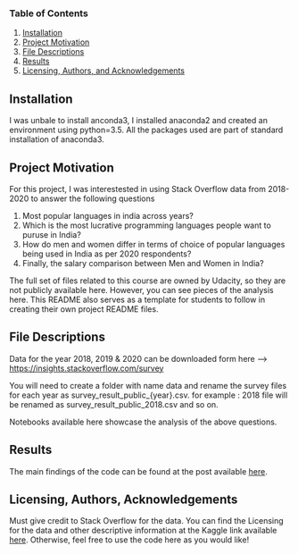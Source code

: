 
### Table of Contents

1. [Installation](#installation)
2. [Project Motivation](#motivation)
3. [File Descriptions](#files)
4. [Results](#results)
5. [Licensing, Authors, and Acknowledgements](#licensing)

## Installation <a name="installation"></a>

I was unbale to install anconda3, I installed anaconda2 and created an environment using python=3.5. All the packages used are part of standard installation of anaconda3.

## Project Motivation<a name="motivation"></a>

For this project, I was interestested in using Stack Overflow data from 2018-2020 to answer the following questions

1. Most popular languages in india across years?
2. Which is the most lucrative programming languages people want to puruse in India?
3. How do men and women differ in terms of choice of popular languages being used in India as per 2020 respondents?
3. Finally, the salary comparison between Men and Women in India?


The full set of files related to this course are owned by Udacity, so they are not publicly available here.  However, you can see pieces of the analysis here.  This README also serves as a template for students to follow in creating their own project README files.


## File Descriptions <a name="files"></a>

Data for the year 2018, 2019 & 2020 can be downloaded form here --> https://insights.stackoverflow.com/survey

You will need to create a folder with name data and rename the survey files for each year as survey_result_public_{year}.csv. for example : 2018 file will be renamed as survey_result_public_2018.csv and so on.

Notebooks available here showcase the analysis of the above questions.

## Results<a name="results"></a>

The main findings of the code can be found at the post available [here](https://medium.com/@vikaslatyan/most-common-programming-used-by-men-and-women-in-india-and-salary-comparison-between-them-3f522f72bcf).

## Licensing, Authors, Acknowledgements<a name="licensing"></a>

Must give credit to Stack Overflow for the data.  You can find the Licensing for the data and other descriptive information at the Kaggle link available [here](https://www.kaggle.com/stackoverflow/so-survey-2017/data).  Otherwise, feel free to use the code here as you would like! 

